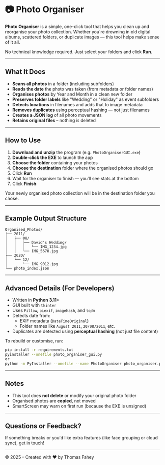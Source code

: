 # 📷 Photo Organiser

**Photo Organiser** is a simple, one-click tool that helps you clean up and reorganise your photo collection. Whether you're drowning in old digital albums, scattered folders, or duplicate images — this tool helps make sense of it all.

No technical knowledge required. Just select your folders and click **Run**.

---

## What It Does

- **Scans all photos** in a folder (including subfolders)
- **Reads the date** the photo was taken (from metadata or folder names)
- **Organises photos** by Year and Month in a clean new folder
- **Preserves folder labels** like "Wedding" or "Holiday" as event subfolders
- **Detects locations** in filenames and adds that to image metadata
- **Removes duplicates** using perceptual hashing — not just filenames
- **Creates a JSON log** of all photo movements
- **Retains original files** – nothing is deleted

---

## How to Use

1. **Download and unzip** the program (e.g. `PhotoOrganiserGUI.exe`)
2. **Double-click the EXE** to launch the app
3. **Choose the folder** containing your photos
4. **Choose the destination** folder where the organised photos should go
5. Click **Run**
6. Wait for the organiser to finish — you’ll see stats at the bottom
7. Click **Finish**

Your newly organised photo collection will be in the destination folder you chose.

---

## Example Output Structure

```
Organised_Photos/
├── 2011/
│   ├── 08/
│   │   ├── David's Wedding/
│   │   │   └── IMG_1234.jpg
│   │   └── IMG_5678.jpg
├── 2020/
│   └── 12/
│       └── IMG_9012.jpg
└── photo_index.json
```

---

## Advanced Details (For Developers)

- Written in **Python 3.11+**
- GUI built with `tkinter`
- Uses `Pillow`, `piexif`, `imagehash`, and `tqdm`
- Detects date from:
  - EXIF metadata (`DateTimeOriginal`)
  - Folder names like `August 2011`, `20/08/2011`, etc.
- Duplicates are detected using **perceptual hashing** (not just file content)

To rebuild or customise, run:
```bash
pip install -r requirements.txt
pyinstaller --onefile photo_organiser_gui.py
or
python -m PyInstaller --onefile --name PhotoOrganiser photo_organiser.py  
```

---

## Notes

- This tool does **not delete** or modify your original photo folder
- Organised photos are **copied**, not moved
- SmartScreen may warn on first run (because the EXE is unsigned)

---

## Questions or Feedback?

If something breaks or you'd like extra features (like face grouping or cloud sync), get in touch!

---

© 2025 – Created with ❤️ by Thomas Fahey

